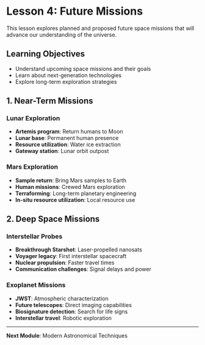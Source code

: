 # Lesson 4: Future Missions

This lesson explores planned and proposed future space missions that will advance our understanding of the universe.

## Learning Objectives
- Understand upcoming space missions and their goals
- Learn about next-generation technologies
- Explore long-term exploration strategies

## 1. Near-Term Missions
### Lunar Exploration
- **Artemis program**: Return humans to Moon
- **Lunar base**: Permanent human presence
- **Resource utilization**: Water ice extraction
- **Gateway station**: Lunar orbit outpost

### Mars Exploration
- **Sample return**: Bring Mars samples to Earth
- **Human missions**: Crewed Mars exploration
- **Terraforming**: Long-term planetary engineering
- **In-situ resource utilization**: Local resource use

## 2. Deep Space Missions
### Interstellar Probes
- **Breakthrough Starshot**: Laser-propelled nanosats
- **Voyager legacy**: First interstellar spacecraft
- **Nuclear propulsion**: Faster travel times
- **Communication challenges**: Signal delays and power

### Exoplanet Missions
- **JWST**: Atmospheric characterization
- **Future telescopes**: Direct imaging capabilities
- **Biosignature detection**: Search for life signs
- **Interstellar travel**: Robotic exploration

---

**Next Module**: Modern Astronomical Techniques
